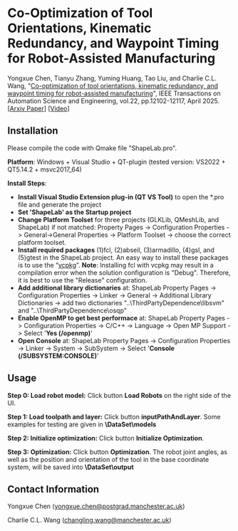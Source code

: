 # Co-Optimization of Tool Orientations, Kinematic Redundancy, and Waypoint Timing for Robot-Assisted Manufacturing

Yongxue Chen, Tianyu Zhang, Yuming Huang, Tao Liu, and Charlie C.L. Wang, "[Co-optimization of tool orientations, kinematic redundancy, and waypoint timing for robot-assisted manufacturing](https://ieeexplore.ieee.org/abstract/document/10891882)", IEEE Transactions on Automation Science and Engineering, vol.22, pp.12102-12117, April 2025.
[[Arxiv Paper](https://arxiv.org/abs/2409.13448)] [[Video](https://www.youtube.com/watch?v=vILrYwFufUk)]

## Installation

Please compile the code with Qmake file "ShapeLab.pro".

**Platform**: Windows + Visual Studio + QT-plugin (tested version: VS2022 + QT5.14.2 + msvc2017_64)

**Install Steps**:
- **Install Visual Studio Extension plug-in (QT VS Tool)** to open the *.pro file and generate the project
- **Set 'ShapeLab' as the Startup project**
- **Change Platform Toolset** for three projects (GLKLib, QMeshLib, and ShapeLab) if not matched: Property Pages -> Configuration Properties -> General->General Properties -> Platform Toolset -> choose the correct platform toolset.
- **Install required packages** (1)fcl, (2)abseil, (3)armadillo, (4)gsl, and (5)gtest in the ShapeLab project. An easy way to install these packages is to use the “[vcpkg](https://github.com/microsoft/vcpkg)”. **Note**: Installing fcl with vcpkg may result in a compilation error when the solution configuration is "Debug". Therefore, it is best to use the "Release" configuration.
- **Add additional library dictionaries** at: ShapeLab Property Pages -> Configuration Properties -> Linker -> General -> Additional Library Dictionaries -> add two dictionaries "..\ThirdPartyDependence\libsvm" and "..\ThirdPartyDependence\osqp"
- **Enable OpenMP to get best performace** at: ShapeLab Property Pages -> Configuration Properties -> C/C++ -> Language -> Open MP Support -> Select '**Yes (/openmp)**'
- **Open Console** at: ShapeLab Property Pages -> Configuration Properties -> Linker -> System -> SubSystem -> Select '**Console (/SUBSYSTEM:CONSOLE)**'

## Usage

**Step 0: Load robot model:**
Click button **Load Robots** on the right side of the UI.

**Step 1: Load toolpath and layer:**
Click button **inputPathAndLayer**. Some examples for testing are given in **\DataSet\models**

**Step 2: Initialize optimization:**
Click button **Initialize Optimization**.

**Step 3: Optimization:**
Click button **Optimization**. The robot joint angles, as well as the position and orientation of the tool in the base coordinate system, will be saved into **\DataSet\output**

## Contact Information
Yongxue Chen (yongxue.chen@postgrad.manchester.ac.uk)

Charlie C.L. Wang (changling.wang@manchester.ac.uk)
